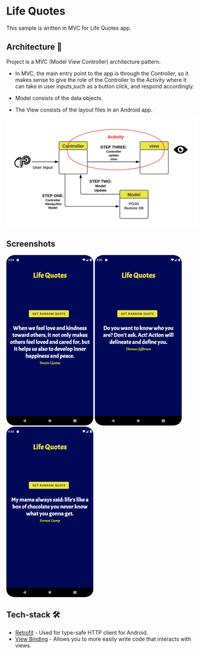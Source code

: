 # Life Quotes

This sample is written in MVC for Life Quotes app.


## Architecture 📐
Project is a MVC (Model View Controller) architecture pattern.


* In MVC, the main entry point to the app is through the Controller, so it makes sense to give the role of the Controller to the Activity where it can take in user inputs,such as a button click, and respond accordingly.

* Model consists of the data objects.

* The View consists of the layout files in an Android app.

<p>
<img src="https://github.com/george-georgy/Life-Quotes/blob/mvc/Screenshots/MVC%20Digram.png" />
</p>

## Screenshots

<p>
<img src="https://github.com/george-georgy/Life-Quotes/blob/mvc/Screenshots/Screenshot_20220321_150443.png" height=450 width=230 />
<img src="https://github.com/george-georgy/Life-Quotes/blob/mvc/Screenshots/Screenshot_20220321_150547.png" height=450 width=230 />
<img src="https://github.com/george-georgy/Life-Quotes/blob/mvc/Screenshots/Screenshot_20220321_162628.png" height=450 width=230 />
</p>

## Tech-stack 🛠
* [Retrofit](https://square.github.io/retrofit/) - Used for type-safe HTTP client for Android.
* [View Binding](https://developer.android.com/topic/libraries/view-binding) - Allows you to more easily write code that interacts with views.


